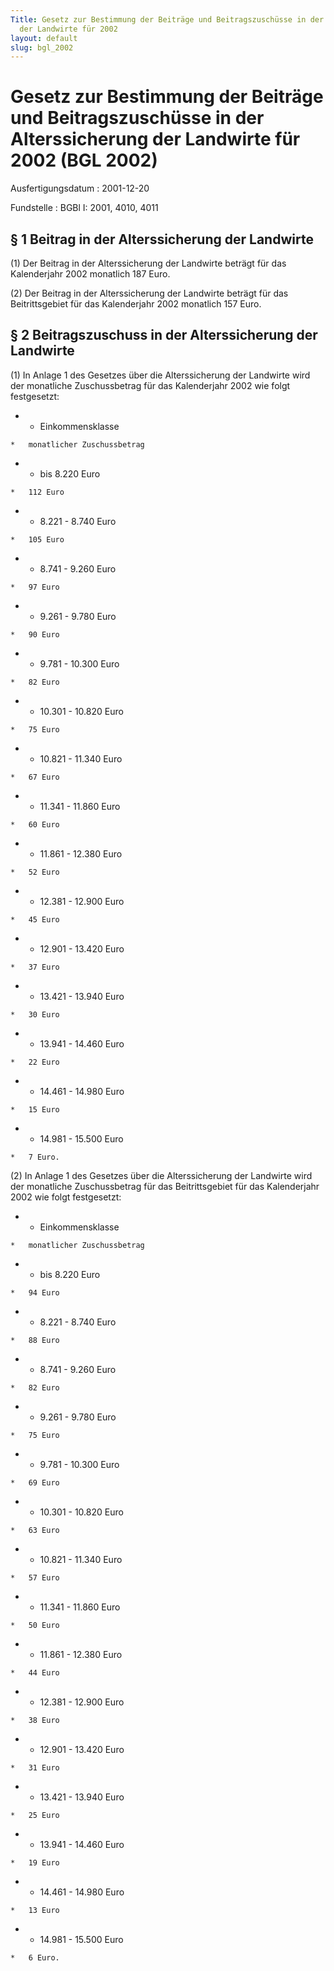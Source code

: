 ```yaml
---
Title: Gesetz zur Bestimmung der Beiträge und Beitragszuschüsse in der Alterssicherung
  der Landwirte für 2002
layout: default
slug: bgl_2002
---
```


# Gesetz zur Bestimmung der Beiträge und Beitragszuschüsse in der Alterssicherung der Landwirte für 2002 (BGL 2002)

Ausfertigungsdatum
:   2001-12-20

Fundstelle
:   BGBl I: 2001, 4010, 4011



## § 1 Beitrag in der Alterssicherung der Landwirte

(1) Der Beitrag in der Alterssicherung der Landwirte beträgt für das
Kalenderjahr 2002 monatlich 187 Euro.

(2) Der Beitrag in der Alterssicherung der Landwirte beträgt für das
Beitrittsgebiet für das Kalenderjahr 2002 monatlich 157 Euro.


## § 2 Beitragszuschuss in der Alterssicherung der Landwirte

(1) In Anlage 1 des Gesetzes über die Alterssicherung der Landwirte
wird der monatliche Zuschussbetrag für das Kalenderjahr 2002 wie folgt
festgesetzt:

*    *   Einkommensklasse

    *   monatlicher Zuschussbetrag


*    *   bis      8.220 Euro

    *   112 Euro


*    *   8.221 - 8.740 Euro

    *   105 Euro


*    *   8.741 - 9.260 Euro

    *   97 Euro


*    *   9.261 - 9.780 Euro

    *   90 Euro


*    *   9.781 - 10.300 Euro

    *   82 Euro


*    *   10.301 - 10.820 Euro

    *   75 Euro


*    *   10.821 - 11.340 Euro

    *   67 Euro


*    *   11.341 - 11.860 Euro

    *   60 Euro


*    *   11.861 - 12.380 Euro

    *   52 Euro


*    *   12.381 - 12.900 Euro

    *   45 Euro


*    *   12.901 - 13.420 Euro

    *   37 Euro


*    *   13.421 - 13.940 Euro

    *   30 Euro


*    *   13.941 - 14.460 Euro

    *   22 Euro


*    *   14.461 - 14.980 Euro

    *   15 Euro


*    *   14.981 - 15.500 Euro

    *   7 Euro.




(2) In Anlage 1 des Gesetzes über die Alterssicherung der Landwirte
wird der monatliche Zuschussbetrag für das Beitrittsgebiet für das
Kalenderjahr 2002 wie folgt festgesetzt:

*    *   Einkommensklasse

    *   monatlicher Zuschussbetrag


*    *   bis      8.220 Euro

    *   94 Euro


*    *   8.221 - 8.740 Euro

    *   88 Euro


*    *   8.741 - 9.260 Euro

    *   82 Euro


*    *   9.261 - 9.780 Euro

    *   75 Euro


*    *   9.781 - 10.300 Euro

    *   69 Euro


*    *   10.301 - 10.820 Euro

    *   63 Euro


*    *   10.821 - 11.340 Euro

    *   57 Euro


*    *   11.341 - 11.860 Euro

    *   50 Euro


*    *   11.861 - 12.380 Euro

    *   44 Euro


*    *   12.381 - 12.900 Euro

    *   38 Euro


*    *   12.901 - 13.420 Euro

    *   31 Euro


*    *   13.421 - 13.940 Euro

    *   25 Euro


*    *   13.941 - 14.460 Euro

    *   19 Euro


*    *   14.461 - 14.980 Euro

    *   13 Euro


*    *   14.981 - 15.500 Euro

    *   6 Euro.




